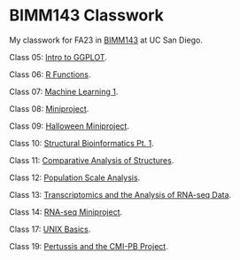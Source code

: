 # BIMM143 Classwork

My classwork for FA23 in [BIMM143](https://bioboot.github.io/bimm143_F23/) at UC San Diego.

Class 05: [Intro to GGPLOT](https://github.com/chrisbrockie/bimm143_github/blob/main/class%2005/class05.md).

Class 06: [R Functions](https://github.com/chrisbrockie/bimm143_github/blob/main/class06/class06.md).

Class 07: [Machine Learning 1](https://github.com/chrisbrockie/bimm143_github/blob/main/class07/class07.md).

Class 08: [Miniproject](https://github.com/chrisbrockie/bimm143_github/blob/main/class08/class08.md).

Class 09: [Halloween Miniproject](https://github.com/chrisbrockie/bimm143_github/blob/main/class09/class09.md).

Class 10: [Structural Bioinformatics Pt. 1](https://github.com/chrisbrockie/bimm143_github/blob/main/class10/class10.md).

Class 11: [Comparative Analysis of Structures](https://github.com/chrisbrockie/bimm143_github/blob/main/class11/class10b.md).

Class 12: [Population Scale Analysis](https://github.com/chrisbrockie/bimm143_github/blob/main/class12/class12hw.md).

Class 13: [Transcriptomics and the Analysis of RNA-seq Data](https://github.com/chrisbrockie/bimm143_github/blob/main/class13/class13.md).

Class 14: [RNA-seq Miniproject](https://github.com/chrisbrockie/bimm143_github/blob/main/class14/class14.md).

Class 17: [UNIX Basics](https://github.com/chrisbrockie/bimm143_github/blob/main/class17/class17hw.md).

Class 19: [Pertussis and the CMI-PB Project](https://github.com/chrisbrockie/bimm143_github/blob/main/class19/class19.md).
